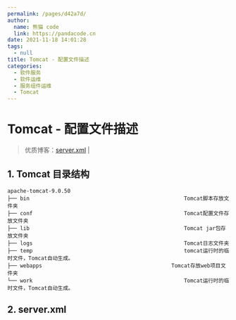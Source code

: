 ```yaml
---
permalink: /pages/d42a7d/
author: 
  name: 熊猫 code
  link: https://pandacode.cn
date: 2021-11-18 14:01:28
tags: 
  - null
title: Tomcat - 配置文件描述
categories: 
  - 软件服务
  - 软件运维
  - 服务组件运维
  - Tomcat
---
```


# Tomcat - 配置文件描述

> 优质博客：[server.xml](https://juejin.cn/post/6996865120852770830) |

## 1. Tomcat 目录结构

```
apache-tomcat-9.0.50		
├── bin													Tomcat脚本存放文件夹
├── conf												Tomcat配置文件存放文件夹
├── lib													Tomcat jar包存放文件夹
├── logs												Tomcat日志文件夹
├── temp												tomcat运行时的临时文件，Tomcat自动生成。
├── webapps											Tomcat存放web项目文件夹
└── work												Tomcat运行时的临时文件，Tomcat自动生成。
```

## 2. server.xml

